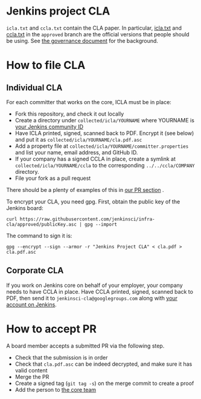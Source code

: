# Jenkins project CLA

`icla.txt` and `ccla.txt` contain the CLA paper. In particular,
[icla.txt](https://raw.github.com/jenkinsci/infra-cla/master/icla.txt) and [ccla.txt](https://raw.github.com/jenkinsci/infra-cla/approved/ccla.txt) in the `approved` branch
are the official versions that people should be using.
See [the governance document](https://jenkins.io/project/governance/) for the background.

# How to file CLA
## Individual CLA
For each committer that works on the core, ICLA must be in place:

* Fork this repository, and check it out locally
* Create a directory under `collected/icla/YOURNAME` where YOURNAME is [your Jenkins community ID](https://accounts.jenkins.io)
* Have ICLA printed, signed, scanned back to PDF. Encrypt it (see below) and put it as `collected/icla/YOURNAME/cla.pdf.asc`
* Add a property file at `collected/icla/YOURNAME/committer.properties` and list your name, email address, and GitHub ID.
* If your company has a signed CCLA in place, create a symlink at `collected/icla/YOURNAME/ccla` to the corresponding `../../ccla/COMPANY` directory.
* File your fork as a pull request

There should be a plenty of examples of this in [our PR section](https://github.com/jenkinsci/infra-cla/pulls?q=is%3Apr+is%3Aclosed) .

To encrypt your CLA, you need gpg. First, obtain the public key of the Jenkins board:

    curl https://raw.githubusercontent.com/jenkinsci/infra-cla/approved/publicKey.asc | gpg --import

The command to sign it is:

    gpg --encrypt --sign --armor -r "Jenkins Project CLA" < cla.pdf > cla.pdf.asc


## Corporate CLA
If you work on Jenkins core on behalf of your employer, your company needs to have CCLA in place. Have CCLA printed, signed, scanned back to PDF, then send it to `jenkinsci-cla@googlegroups.com` along with [your account on Jenkins](https://jenkins-ci.org/account).

# How to accept PR
A board member accepts a submitted PR via the following step.

* Check that the submission is in order
* Check that `cla.pdf.asc` can be indeed decrypted, and make sure it has valid content
* Merge the PR
* Create a signed tag (`git tag -s`) on the merge commit to create a proof
* Add the person to [the core team](https://github.com/orgs/jenkinsci/teams/core)
